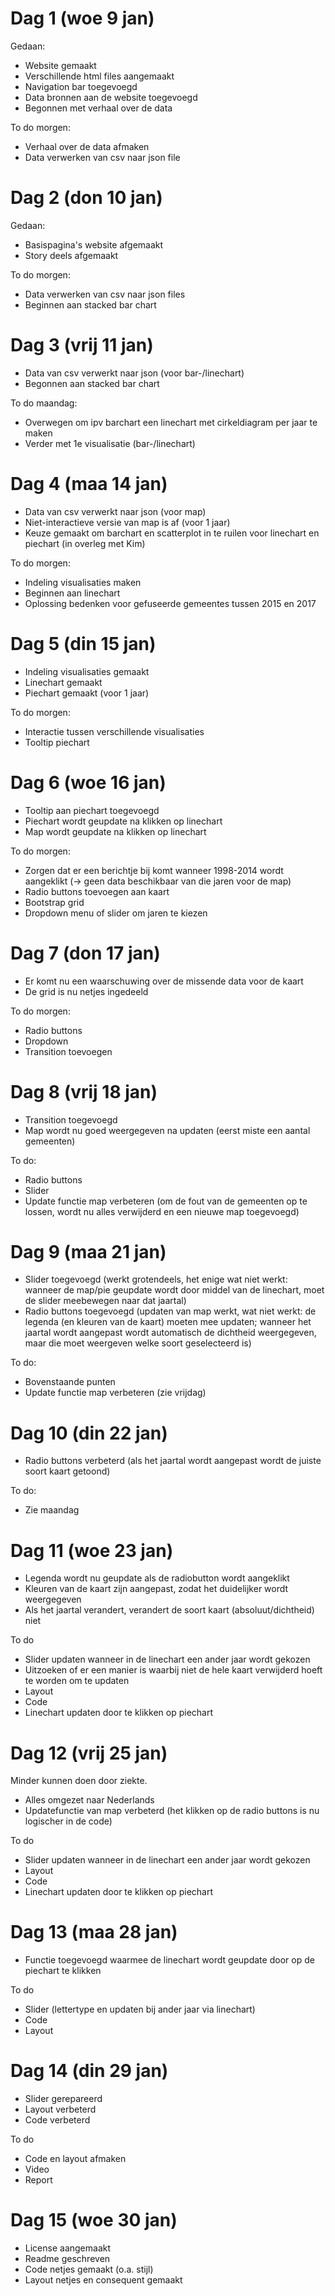 # Dag 1 (woe 9 jan)
Gedaan:
* Website gemaakt
* Verschillende html files aangemaakt
* Navigation bar toegevoegd
* Data bronnen aan de website toegevoegd
* Begonnen met verhaal over de data

To do morgen:
* Verhaal over de data afmaken
* Data verwerken van csv naar json file

# Dag 2 (don 10 jan)
Gedaan:
* Basispagina's website afgemaakt
* Story deels afgemaakt

To do morgen:
* Data verwerken van csv naar json files
* Beginnen aan stacked bar chart

# Dag 3 (vrij 11 jan)
* Data van csv verwerkt naar json (voor bar-/linechart)
* Begonnen aan stacked bar chart

To do maandag:
* Overwegen om ipv barchart een linechart met cirkeldiagram per jaar te maken
* Verder met 1e visualisatie (bar-/linechart)

# Dag 4 (maa 14 jan)
* Data van csv verwerkt naar json (voor map)
* Niet-interactieve versie van map is af (voor 1 jaar)
* Keuze gemaakt om barchart en scatterplot in te ruilen voor linechart en piechart (in overleg met Kim)

To do morgen:
* Indeling visualisaties maken
* Beginnen aan linechart
* Oplossing bedenken voor gefuseerde gemeentes tussen 2015 en 2017

# Dag 5 (din 15 jan)
* Indeling visualisaties gemaakt
* Linechart gemaakt
* Piechart gemaakt (voor 1 jaar)

To do morgen:
* Interactie tussen verschillende visualisaties
* Tooltip piechart

# Dag 6 (woe 16 jan)
* Tooltip aan piechart toegevoegd
* Piechart wordt geupdate na klikken op linechart
* Map wordt geupdate na klikken op linechart

To do morgen:
* Zorgen dat er een berichtje bij komt wanneer 1998-2014 wordt aangeklikt (-> geen data beschikbaar van die jaren voor de map)
* Radio buttons toevoegen aan kaart
* Bootstrap grid
* Dropdown menu of slider om jaren te kiezen

# Dag 7 (don 17 jan)
* Er komt nu een waarschuwing over de missende data voor de kaart
* De grid is nu netjes ingedeeld

To do morgen:
* Radio buttons
* Dropdown
* Transition toevoegen

# Dag 8 (vrij 18 jan)
* Transition toegevoegd
* Map wordt nu goed weergegeven na updaten (eerst miste een aantal gemeenten)

To do:
* Radio buttons
* Slider
* Update functie map verbeteren (om de fout van de gemeenten op te lossen, wordt nu alles verwijderd en een nieuwe map toegevoegd)

# Dag 9 (maa 21 jan)
* Slider toegevoegd (werkt grotendeels, het enige wat niet werkt: wanneer de map/pie geupdate wordt door middel van de linechart, moet de slider meebewegen naar dat jaartal)
* Radio buttons toegevoegd (updaten van map werkt, wat niet werkt: de legenda (en kleuren van de kaart) moeten mee updaten; wanneer het jaartal wordt aangepast wordt automatisch de dichtheid weergegeven, maar die moet weergeven welke soort geselecteerd is)

To do:
* Bovenstaande punten
* Update functie map verbeteren (zie vrijdag)

# Dag 10 (din 22 jan)
* Radio buttons verbeterd (als het jaartal wordt aangepast wordt de juiste soort kaart getoond)

To do:
* Zie maandag

# Dag 11 (woe 23 jan)
* Legenda wordt nu geupdate als de radiobutton wordt aangeklikt
* Kleuren van de kaart zijn aangepast, zodat het duidelijker wordt weergegeven
* Als het jaartal verandert, verandert de soort kaart (absoluut/dichtheid) niet

To do
* Slider updaten wanneer in de linechart een ander jaar wordt gekozen
* Uitzoeken of er een manier is waarbij niet de hele kaart verwijderd hoeft te worden om te updaten
* Layout
* Code
* Linechart updaten door te klikken op piechart

# Dag 12 (vrij 25 jan)
Minder kunnen doen door ziekte.
* Alles omgezet naar Nederlands
* Updatefunctie van map verbeterd (het klikken op de radio buttons is nu logischer in de code)

To do
* Slider updaten wanneer in de linechart een ander jaar wordt gekozen
* Layout
* Code
* Linechart updaten door te klikken op piechart

# Dag 13 (maa 28 jan)
* Functie toegevoegd waarmee de linechart wordt geupdate door op de piechart te klikken

To do
* Slider (lettertype en updaten bij ander jaar via linechart)
* Code
* Layout

# Dag 14 (din 29 jan)
* Slider gerepareerd
* Layout verbeterd
* Code verbeterd

To do
* Code en layout afmaken
* Video
* Report

# Dag 15 (woe 30 jan)
* License aangemaakt
* Readme geschreven
* Code netjes gemaakt (o.a. stijl)
* Layout netjes en consequent gemaakt

